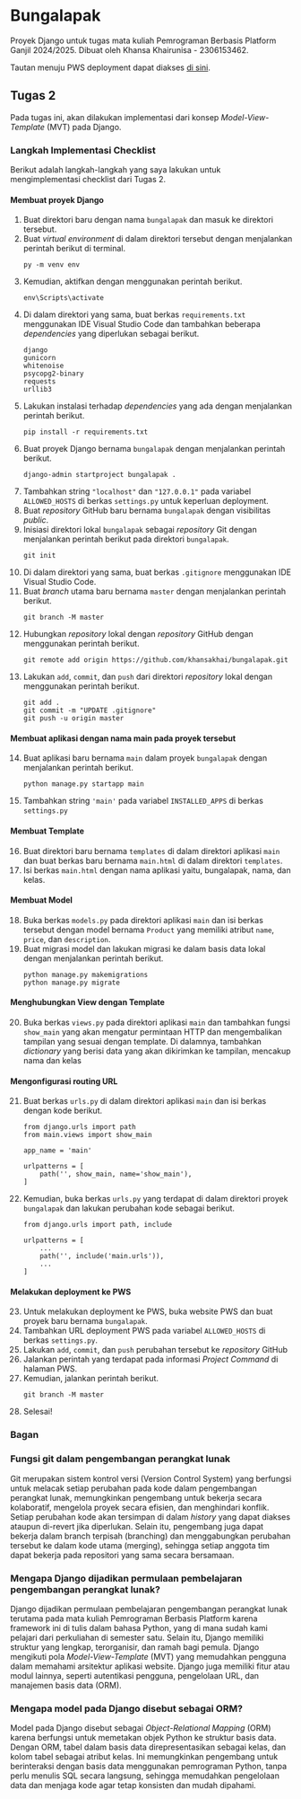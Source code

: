# Bungalapak
Proyek Django untuk tugas mata kuliah Pemrograman Berbasis Platform Ganjil 2024/2025. Dibuat oleh Khansa Khairunisa - 2306153462.

Tautan menuju PWS deployment dapat diakses [di sini](http://khansa-khairunisa31-bungalapak.pbp.cs.ui.ac.id/).

## Tugas 2 
Pada tugas ini, akan dilakukan implementasi dari konsep *Model-View-Template* (MVT) pada Django.

### Langkah Implementasi Checklist
Berikut adalah langkah-langkah yang saya lakukan untuk mengimplementasi checklist dari Tugas 2.

#### Membuat proyek Django
1. Buat direktori baru dengan nama `bungalapak` dan masuk ke direktori tersebut.
2. Buat *virtual environment* di dalam direktori tersebut dengan menjalankan perintah berikut di terminal.
    ```
    py -m venv env
    ```
3. Kemudian, aktifkan dengan menggunakan perintah berikut.
    ```
    env\Scripts\activate
    ```
4. Di dalam direktori yang sama, buat berkas `requirements.txt` menggunakan IDE Visual Studio Code dan tambahkan beberapa *dependencies* yang diperlukan sebagai berikut.
    ```
    django
    gunicorn
    whitenoise
    psycopg2-binary
    requests
    urllib3
    ```
5. Lakukan instalasi terhadap *dependencies* yang ada dengan menjalankan perintah berikut.
    ```
    pip install -r requirements.txt
    ```
6. Buat proyek Django bernama `bungalapak` dengan menjalankan perintah berikut.
    ```
    django-admin startproject bungalapak .
    ```
7. Tambahkan string `"localhost"` dan `"127.0.0.1"` pada variabel `ALLOWED_HOSTS` di berkas `settings.py` untuk keperluan deployment.
8. Buat *repository* GitHub baru bernama `bungalapak` dengan visibilitas *public*. 
9. Inisiasi direktori lokal `bungalapak` sebagai *repository* Git dengan menjalankan perintah berikut pada direktori `bungalapak`.
    ```
    git init
    ```
10. Di dalam direktori yang sama, buat berkas `.gitignore` menggunakan IDE Visual Studio Code.
11. Buat *branch* utama baru bernama `master` dengan menjalankan perintah berikut.
    ```
    git branch -M master
    ```
12. Hubungkan *repository* lokal dengan *repository* GitHub dengan menggunakan perintah berikut.
    ```
    git remote add origin https://github.com/khansakhai/bungalapak.git
    ```
13. Lakukan `add`, `commit`, dan `push` dari direktori *repository* lokal dengan menggunakan perintah berikut.
    ```
    git add .
    git commit -m "UPDATE .gitignore"
    git push -u origin master
    ```

#### Membuat aplikasi dengan nama main pada proyek tersebut
14. Buat aplikasi baru bernama `main` dalam proyek `bungalapak` dengan menjalankan perintah berikut.
    ```
    python manage.py startapp main
    ```
15. Tambahkan string `'main'` pada variabel `INSTALLED_APPS` di berkas `settings.py`

#### Membuat Template
16. Buat direktori baru bernama `templates` di dalam direktori aplikasi `main` dan buat berkas baru bernama `main.html` di dalam direktori `templates`. 
17. Isi berkas `main.html` dengan nama aplikasi yaitu, bungalapak, nama, dan kelas.

#### Membuat Model
18. Buka berkas `models.py` pada direktori aplikasi `main` dan isi berkas tersebut dengan model bernama `Product` yang memiliki atribut `name`, `price`, dan `description`. 
19. Buat migrasi model dan lakukan migrasi ke dalam basis data lokal dengan menjalankan perintah berikut.
    ```
    python manage.py makemigrations
    python manage.py migrate
    ```

#### Menghubungkan View dengan Template
20. Buka berkas `views.py` pada direktori aplikasi `main` dan tambahkan fungsi `show_main` yang akan mengatur permintaan HTTP dan mengembalikan tampilan yang sesuai dengan template. Di dalamnya, tambahkan *dictionary* yang berisi data yang akan dikirimkan ke tampilan, mencakup nama dan kelas

#### Mengonfigurasi routing URL
21. Buat berkas `urls.py` di dalam direktori aplikasi `main` dan isi berkas dengan kode berikut.
    ```
    from django.urls import path
    from main.views import show_main

    app_name = 'main'

    urlpatterns = [
        path('', show_main, name='show_main'),
    ]
    ```
22. Kemudian, buka berkas `urls.py` yang terdapat di dalam direktori proyek `bungalapak` dan lakukan perubahan kode sebagai berikut.
    ```
    from django.urls import path, include

    urlpatterns = [
        ...
        path('', include('main.urls')),
        ...
    ]
    ```

#### Melakukan deployment ke PWS
23. Untuk melakukan deployment ke PWS, buka website PWS dan buat proyek baru bernama `bungalapak`. 
24. Tambahkan URL deployment PWS pada variabel `ALLOWED_HOSTS` di berkas `settings.py`. 
25. Lakukan `add`, `commit`, dan `push` perubahan tersebut ke *repository* GitHub
26. Jalankan perintah yang terdapat pada informasi *Project Command* di halaman PWS. 
27. Kemudian, jalankan perintah berikut.
    ```
    git branch -M master
    ```
28. Selesai!

### Bagan

### Fungsi git dalam pengembangan perangkat lunak
Git merupakan sistem kontrol versi (Version Control System) yang berfungsi untuk melacak setiap perubahan pada kode dalam pengembangan perangkat lunak, memungkinkan pengembang untuk bekerja secara kolaboratif, mengelola proyek secara efisien, dan menghindari konflik. Setiap perubahan kode akan tersimpan di dalam *history* yang dapat diakses ataupun di-revert jika diperlukan. Selain itu, pengembang juga dapat bekerja dalam branch terpisah (branching) dan menggabungkan perubahan tersebut ke dalam kode utama (merging), sehingga setiap anggota tim dapat bekerja pada repositori yang sama secara bersamaan. 

### Mengapa Django dijadikan permulaan pembelajaran pengembangan perangkat lunak?
Django dijadikan permulaan pembelajaran pengembangan perangkat lunak terutama pada mata kuliah Pemrograman Berbasis Platform karena framework ini di tulis dalam bahasa Python, yang di mana sudah kami pelajari dari perkuliahan di semester satu. Selain itu, Django memiliki struktur yang lengkap, terorganisir, dan ramah bagi pemula. Django mengikuti pola *Model-View-Template* (MVT) yang memudahkan pengguna dalam memahami arsitektur aplikasi website. Django juga memiliki fitur atau modul lainnya, seperti autentikasi pengguna, pengelolaan URL, dan manajemen basis data (ORM).

### Mengapa model pada Django disebut sebagai ORM?
Model pada Django disebut sebagai *Object-Relational Mapping* (ORM) karena berfungsi untuk memetakan objek Python ke struktur basis data. Dengan ORM, tabel dalam basis data direpresentasikan sebagai kelas, dan kolom tabel sebagai atribut kelas. Ini memungkinkan pengembang untuk berinteraksi dengan basis data menggunakan pemrograman Python, tanpa perlu menulis SQL secara langsung, sehingga memudahkan pengelolaan data dan menjaga kode agar tetap konsisten dan mudah dipahami. 